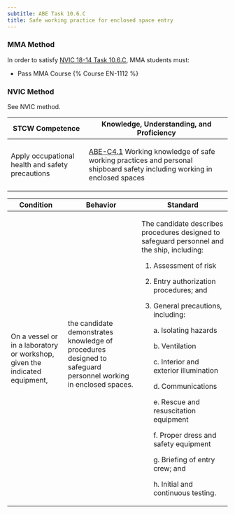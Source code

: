 ```yaml
---
subtitle: ABE Task 10.6.C 
title: Safe working practice for enclosed space entry
---
```



### MMA Method

In order to satisfy  [NVIC 18-14  Task  10.6.C](/stcw23/assets/images/nvic-18-14.pdf), MMA students must:

* Pass MMA Course {% Course EN-1112 %}


### NVIC Method

<a onclick="togglevisibility('nvic_methods')" >See NVIC method.</a>

<div id='nvic_methods' class='hide'>

<table>
<thead>
<tr>
<th class='forty'> STCW Competence </th>
<th class='sixty'> Knowledge, Understanding, and Proficiency </th>
</tr>
</thead>




<tbody>
<tr><td markdown='1'>

Apply occupational health and safety precautions

</td><td markdown='1'>

[ABE-C4.1](../../tables/35.html#ABE-C4.1) Working knowledge of safe working practices and personal shipboard safety including working in enclosed spaces

</td></tr>


</tbody>
</table>


<table>
<thead>
<tr><th class='twenty'>  Condition </th><th class='twenty'> Behavior </th><th  class='sixty'>Standard </th></tr>
</thead>
<tbody >



<tr><td markdown='1'>

On a vessel or in a laboratory or workshop, given the indicated equipment,

</td><td markdown='1'>

the candidate demonstrates knowledge of procedures designed to safeguard personnel working in enclosed spaces.

<br>

<div class="tooltip">
<span class="tooltiptext">
</span>
</div>


</td><td markdown='1'>

The candidate describes procedures designed to safeguard personnel and the ship, including: 

1. Assessment of risk
2. Entry authorization procedures; and 
3. General precautions, including:
 
	a. Isolating hazards

	b. Ventilation

	c. Interior and exterior illumination

	d. Communications

	e. Rescue and resuscitation equipment

	f. Proper dress and safety equipment

	g. Briefing of entry crew; and 

	h. Initial and continuous testing. 

</td></tr>
</tbody>
</table>
</div>
